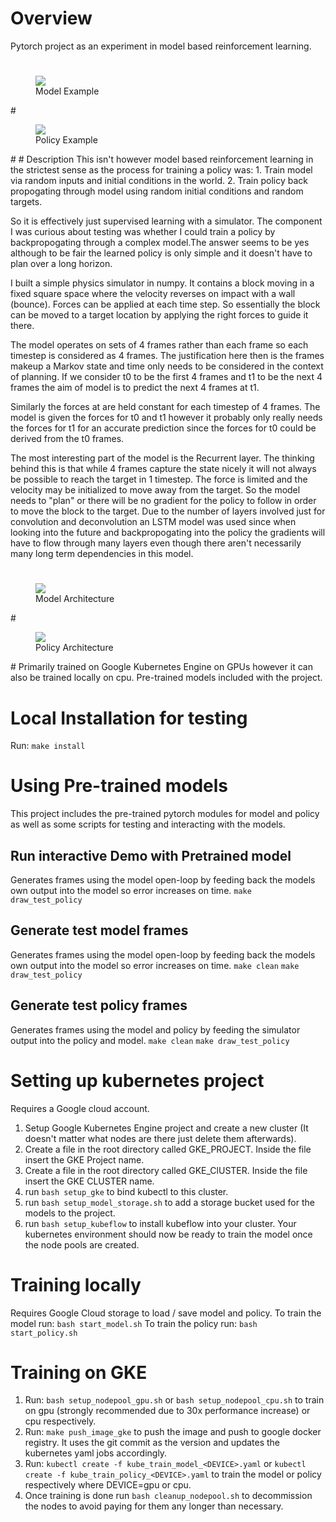 # Overview
Pytorch project as an experiment in model based reinforcement learning.

#
<p align="center">
  <figure>
  <img src="gif/model.gif?style=centerme">
  <figcaption>Model Example</figcaption>
  </figure>
</p>
#
<p align="center">
  <figure>
  <img src="gif/policy.gif?style=centerme">
  <figcaption>Policy Example</figcaption>
  </figure>
</p>
#
# Description 
This isn't however model based reinforcement learning in the strictest sense as the process for training a policy was:
1.  Train model via random inputs and initial conditions in the world.
2.  Train policy back propogating through model using random initial conditions and random targets.

So it is effectively just supervised learning with a simulator.
The component I was curious about testing was whether I could train a policy by backpropogating through a complex model.The answer seems to be yes although to be fair the learned policy is only simple and it doesn't have to plan over a long horizon.

I built a simple physics simulator in numpy.  It contains a block moving in a fixed square space where the velocity reverses on impact with a wall (bounce).  Forces can be applied at each time step.
So essentially the block can be moved to a target location by applying the right forces to guide it there.

The model operates on sets of 4 frames rather than each frame so each timestep is considered as 4 frames.  The justification here then is the frames makeup a Markov state and time only needs to be considered in the context of planning.
If we consider t0 to be the first 4 frames and t1 to be the next 4 frames the aim of model is to predict the next 4 frames at t1.

Similarly the forces at are held constant for each timestep of 4 frames.  The model is given the forces for t0 and t1 however it probably only really needs the forces for t1 for an accurate prediction since the forces for t0 could be derived from the t0 frames.

The most interesting part of the model is the Recurrent layer.  The thinking behind this is that while 4 frames capture the state nicely it will not always be possible to reach the target in 1 timestep.  The force is limited and the velocity may be initialized to move away from the target.  So the model needs to "plan" or there will be no gradient for the policy to follow in order to move the block to the target. Due to the number of layers involved just for convolution and deconvolution an LSTM model was used since when looking into the future and backpropogating into the policy the gradients will have to flow through many layers even though there aren't necessarily many long term dependencies in this model. 

#
<p align="center">
  <figure>
  <img src="images/Model.svg">
  <figcaption>Model Architecture</figcaption>
  </figure>
</p>
#
<p align="center">
  <figure>
  <img src="images/Policy.svg">
  <figcaption>Policy Architecture</figcaption>
  </figure>
</p>
#
Primarily trained on Google Kubernetes Engine on GPUs however it can
also be trained locally on cpu.
Pre-trained models included with the project.

# Local Installation for testing
Run: `make install`

# Using Pre-trained models
This project includes the pre-trained pytorch modules for model and policy as well as some scripts for testing and interacting with the models.

## Run interactive Demo with Pretrained model
Generates frames using the model open-loop by feeding back the models own output into the model so error increases on time.
`make draw_test_policy`

## Generate test model frames
Generates frames using the model open-loop by feeding back the models own output into the model so error increases on time.
`make clean`
`make draw_test_policy`

## Generate test policy frames
Generates frames using the model and policy by feeding the simulator output into the policy and model.
`make clean`
`make draw_test_policy`

# Setting up kubernetes project
Requires a Google cloud account.
1.  Setup Google Kubernetes Engine project and create a new cluster (It doesn't matter what nodes are there just delete them afterwards).
2.  Create a file in the root directory called GKE_PROJECT.  Inside the file insert the GKE Project name.
3.  Create a file in the root directory called GKE_ClUSTER.  Inside the file insert the GKE CLUSTER name.
4.  run `bash setup_gke` to bind kubectl to this cluster. 
5.  run `bash setup_model_storage.sh` to add a storage bucket used for the models to the project. 
6.  run `bash setup_kubeflow` to install kubeflow into your cluster.
Your kubernetes environment should now be ready to train the model once the node pools are created.

# Training locally
Requires Google Cloud storage to load / save model and policy.
To train the model run:
`bash start_model.sh`
To train the policy run:
`bash start_policy.sh`

# Training on GKE 
1. Run: `bash setup_nodepool_gpu.sh` or `bash setup_nodepool_cpu.sh` to train on gpu (strongly recommended due to 30x performance increase) or cpu respectively.
2. Run: `make push_image_gke` to push the image and push to google docker registry.  It uses the git commit as the
version and updates the kubernetes yaml jobs accordingly.
3. Run: `kubectl create -f kube_train_model_<DEVICE>.yaml` or `kubectl create -f kube_train_policy_<DEVICE>.yaml` to train the model or policy respectively where DEVICE=gpu or cpu.
4. Once training is done run `bash cleanup_nodepool.sh` to decommission the nodes to avoid paying for them any longer than necessary. 
